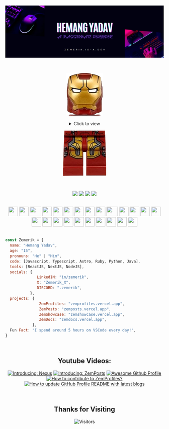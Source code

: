 <p align = "center">
  <img src = "assets/banner6.png" alt = "Banner">
</p>

<br>

<p align = "center"><img src = "assets/ironman-head.png"></p>

<div align = "center">
  <details close>
    <summary>
      Click to view
    </summary>

<br>

<p align = "center">
  <img src = "https://readme-typing-svg.demolab.com/?lines=Hello+👋+I'm+Hemang;🌐+Web+Developer+🌐;🏆+Open+Source+Enthusiast+🏆&font=Fira%20Code&center=true&width=380&height=50&duration=4000&pause=1000" alt="Example Usage - README Typing SVG">
</p>

![About](assets/About2.gif)

<details close>
  <summary>
    ✍️Blogs
  </summary>

<!-- BLOG-POST-LIST:START -->
- [INTRODUCING ZEMPOSTS](https://dev.to/zemerik/introducing-zemposts-17nb)
- [Awesome GitHub Profile](https://dev.to/zemerik/awesome-github-profile-5bc5)
- [INTRODUCING ZEMPROFILES](https://dev.to/zemerik/contribute-to-zemprofiles-55f1)
- [How to display Latest Blogs on Github Profile?](https://dev.to/zemerik/how-to-display-latest-blogs-on-github-profile-2la5)
<!-- BLOG-POST-LIST:END -->

</details>

<details>
  <summary>
    ⚡Recent Activity
  </summary>

<br>

<!--START_SECTION:activity-->
1. 🗣 Commented on [#14](https://github.com/Zemerik/ZemShowcase/pull/14#issuecomment-2293536654) in [Zemerik/ZemShowcase](https://github.com/Zemerik/ZemShowcase)
2. 🔒 Closed issue [#12](https://github.com/Zemerik/ZemShowcase/issues/12) in [Zemerik/ZemShowcase](https://github.com/Zemerik/ZemShowcase)
3. 🎉 Merged PR [#13](https://github.com/Zemerik/ZemShowcase/pull/13) in [Zemerik/ZemShowcase](https://github.com/Zemerik/ZemShowcase)
4. 🗣 Commented on [#14](https://github.com/Zemerik/ZemShowcase/pull/14#issuecomment-2293480882) in [Zemerik/ZemShowcase](https://github.com/Zemerik/ZemShowcase)
5. 🗣 Commented on [#11](https://github.com/Zemerik/ZemShowcase/issues/11#issuecomment-2293169311) in [Zemerik/ZemShowcase](https://github.com/Zemerik/ZemShowcase)
<!--END_SECTION:activity-->

</details>

<details>
  <summary>
    🤯Tech Stack
  </summary>

<br>

![Tech Stack](assets/tools.svg)

</details>

<details>
  <summary>
    🎓My Stats
  </summary>

<br>

<table>
  <tr>
    <td>
    
  ![Github Languages](https://github-readme-stats.vercel.app/api/top-langs/?username=zemerik&layout=pie&theme=radical)
    </td>
    <td>

  ![Github Stats](https://github-readme-stats.vercel.app/api?username=zemerik&show=reviews,&show_icons=true&theme=radical&locale=en)
  
  <br>
  
  ![GitHub Streaks](https://streak-stats.demolab.com?user=Zemerik&theme=radical)
    </td>
  </tr>
</table>

<br>

</details>

</details>
</div>

<p align = "center"><img src = "assets/ironman-legs.png"></p>

<br>

<p align="center">
  
  <a href = "https://x.com/Zemerik_X" style = "text-decoration:none">
    <img height = "30" src = "https://img.shields.io/badge/zemerik_X-black.svg?&style=for-the-badge&logo=x&logoColor=white" />
  </a>
  
  <a href = "https://discord.gg/td5xqmzEcg" style = "text-decoration:none">
    <img height = "30" src = "https://img.shields.io/badge/.zemerik-darkblue.svg?&style=for-the-badge&logo=discord&logoColor=white" />
  </a>
  
  <a href = "https://www.linkedin.com/in/zemerik" style="text-decoration:none">
    <img height = "30" src = "https://img.shields.io/badge/in/zemerik-blue.svg?&style=for-the-badge&logo=linkedin&logoColor=white" />
  </a>
  
  <a href="https://www.youtube.com/channel/UCLJY3Fa0xheb_SNSuPkbdZw" style="text-decoration:none">
    <img height = "30" src = "https://img.shields.io/badge/Zemerik-%23E20036.svg?&style=for-the-badge&logo=YouTube&logoColor=white" />
  </a>

</p>
  
<br>

<div align = "center">
    <img src="https://cultofthepartyparrot.com/parrots/hd/githubparrot.gif" width="30" height="30"/>
    <img src="https://cultofthepartyparrot.com/flags/hd/indiaparrot.gif" width="30" height="30"/>
    <img src="https://cultofthepartyparrot.com/parrots/asyncparrot.gif" width="36" height="30"/>
    <img src="https://cultofthepartyparrot.com/parrots/hd/60fpsparrot.gif" width="30" height="30"/>
    <img src="https://cultofthepartyparrot.com/parrots/hd/jumpingparrot.gif" width="30" height="30"/>
    <img src="https://cultofthepartyparrot.com/parrots/hd/opensourceparrot.gif" width="30" height="30"/>
    <img src="https://cultofthepartyparrot.com/parrots/hd/dealwithitnowparrot.gif" width="30" height="30"/>
    <img src="https://cultofthepartyparrot.com/parrots/hd/hypnoparrotlight.gif" width="30" height="30"/>
    <img src="https://cultofthepartyparrot.com/parrots/databaseparrot.gif" width="30" height="30"/>
    <img src="https://cultofthepartyparrot.com/parrots/fixparrot.gif" width="36" height="30"/>
    <img src="https://cultofthepartyparrot.com/parrots/hd/laptop_parrot.gif" width="30" height="30"/>
    <img src="https://cultofthepartyparrot.com/parrots/hd/spinningparrot.gif" width="30" height="30"/>
    <img src="https://cultofthepartyparrot.com/parrots/hd/levitationparrot.gif" width="30" height="30"/>
    <img src="https://cultofthepartyparrot.com/parrots/hd/meldparrot.gif" width="30" height="30"/>
    <img src="https://cultofthepartyparrot.com/parrots/slomoparrot.gif" width="30" height="30"/>
    <img src="https://cultofthepartyparrot.com/parrots/hd/moonwalkingparrot.gif" width="30" height="30"/>
    <img src="https://cultofthepartyparrot.com/parrots/hd/stableparrot.gif" width="30" height="30"/>
    <img src="https://cultofthepartyparrot.com/parrots/hd/scienceparrot.gif" width="30" height="30"/>
    <img src="https://cultofthepartyparrot.com/parrots/hd/pirateparrot.gif" width="30" height="30"/>
    <img src="https://cultofthepartyparrot.com/parrots/hd/footballparrot.gif" width="30" height="30"/>
    <img src="https://cultofthepartyparrot.com/parrots/hd/illuminatiparrot.gif" width="30" height="30"/>
    <img src="https://cultofthepartyparrot.com/parrots/hd/hypnoparrotdark.gif" width="30" height="30"/>
    <img src="https://cultofthepartyparrot.com/parrots/hd/mustacheparrot.gif" width="30" height="30"/>
    <img src="https://cultofthepartyparrot.com/parrots/hd/laptop_parrot.gif" width="30" height="30"/>
   
</div>

<br>

```js
const Zemerik = {
  name: "Hemang Yadav",
  age: "15",
  pronouns: "He" | "Him",
  code: [Javascript, Typescript, Astro, Ruby, Python, Java],
  tools: [ReactJS, NextJS, NodeJS],
  socials: {
              LinkedIN: "in/zemerik",
              X: "Zemerik_X",
              DISCORD: ".zemerik",
           },
  projects: {
               ZemProfiles: "zemprofiles.vercel.app",
               ZemPosts: "zemposts.vercel.app",
               ZemShowcase: "zemshowcase.vercel.app",
               ZemDocs: "zemdocs.vercel.app",
            },
  Fun Fact: "I spend around 5 hours on VSCode every day!",
}
```

<br>

<h2 align = "center">
  Youtube Videos:
</h2>

<div align = "center">

<!-- BEGIN YOUTUBE-CARDS -->
[![Introducing: Nexus](https://ytcards.demolab.com/?id=6Hk0IL64H_4&title=Introducing%3A+Nexus&lang=en&timestamp=1723624449&background_color=%230d1117&title_color=%23ffffff&stats_color=%23dedede&max_title_lines=1&width=250&border_radius=5&duration=342 "Introducing: Nexus")](https://www.youtube.com/watch?v=6Hk0IL64H_4)
[![Introducing: ZemPosts](https://ytcards.demolab.com/?id=1HVd3NTt3f8&title=Introducing%3A+ZemPosts&lang=en&timestamp=1723352391&background_color=%230d1117&title_color=%23ffffff&stats_color=%23dedede&max_title_lines=1&width=250&border_radius=5&duration=411 "Introducing: ZemPosts")](https://www.youtube.com/watch?v=1HVd3NTt3f8)
[![Awesome Github Profile](https://ytcards.demolab.com/?id=YoPt46xyJpU&title=Awesome+Github+Profile&lang=en&timestamp=1717904453&background_color=%230d1117&title_color=%23ffffff&stats_color=%23dedede&max_title_lines=1&width=250&border_radius=5&duration=42 "Awesome Github Profile")](https://www.youtube.com/watch?v=YoPt46xyJpU)
[![How to contribute to ZemProfiles?](https://ytcards.demolab.com/?id=Qtm55EaAFPc&title=How+to+contribute+to+ZemProfiles%3F&lang=en&timestamp=1717596771&background_color=%230d1117&title_color=%23ffffff&stats_color=%23dedede&max_title_lines=1&width=250&border_radius=5&duration=159 "How to contribute to ZemProfiles?")](https://www.youtube.com/watch?v=Qtm55EaAFPc)
[![How to update GitHub Profile README with latest blogs](https://ytcards.demolab.com/?id=As7KgTZOrlE&title=How+to+update+GitHub+Profile+README+with+latest+blogs&lang=en&timestamp=1716288361&background_color=%230d1117&title_color=%23ffffff&stats_color=%23dedede&max_title_lines=1&width=250&border_radius=5&duration=375 "How to update GitHub Profile README with latest blogs")](https://www.youtube.com/watch?v=As7KgTZOrlE)
<!-- END YOUTUBE-CARDS -->

</div>

<br>

<h2 align = "center">
  Thanks for Visiting
</h2>

<p align="center"> 
  <img src="https://komarev.com/ghpvc/?username=zemerik&label=Visitors&color=0e75b6&style=flat" alt = "Visitors" />
</p>
